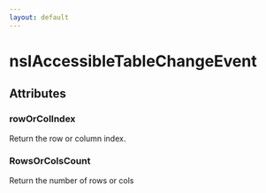 ```yaml
---
layout: default
---
```


# nsIAccessibleTableChangeEvent #

## Attributes ##

### rowOrColIndex ###
  
Return the row or column index.  
  

### RowsOrColsCount ###
  
Return the number of rows or cols  
  
